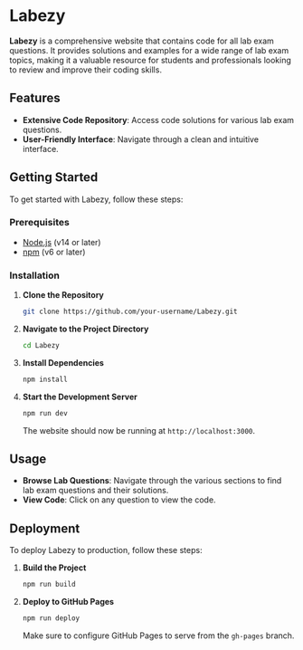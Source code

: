 # Labezy

**Labezy** is a comprehensive website that contains code for all lab exam questions. It provides solutions and examples for a wide range of lab exam topics, making it a valuable resource for students and professionals looking to review and improve their coding skills.

## Features

- **Extensive Code Repository**: Access code solutions for various lab exam questions.
- **User-Friendly Interface**: Navigate through a clean and intuitive interface.

## Getting Started

To get started with Labezy, follow these steps:

### Prerequisites

- [Node.js](https://nodejs.org/) (v14 or later)
- [npm](https://www.npmjs.com/) (v6 or later)

### Installation

1. **Clone the Repository**

   ```bash
   git clone https://github.com/your-username/Labezy.git
   ```

2. **Navigate to the Project Directory**

   ```bash
   cd Labezy
   ```

3. **Install Dependencies**

   ```bash
   npm install
   ```

4. **Start the Development Server**

   ```bash
   npm run dev
   ```

   The website should now be running at `http://localhost:3000`.

## Usage

- **Browse Lab Questions**: Navigate through the various sections to find lab exam questions and their solutions.
- **View Code**: Click on any question to view the code.

## Deployment

To deploy Labezy to production, follow these steps:

1. **Build the Project**

   ```bash
   npm run build
   ```

2. **Deploy to GitHub Pages**

   ```bash
   npm run deploy
   ```

   Make sure to configure GitHub Pages to serve from the `gh-pages` branch.

